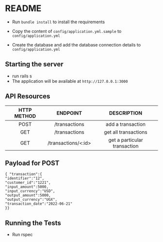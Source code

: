 # README


* Run `bundle install` to install the requirements

* Copy the content of `config/application.yml.sample` to `config/application.yml`
* Create the database and add the database connection details to `config/application.yml`

## Starting the server

* run rails s
*  The application will be available at `http://127.0.0.1:3000`

## API Resources
| HTTP METHOD | ENDPOINT | DESCRIPTION |
| :---: | :---: | :---: |
| POST | /transactions | add a transaction
| GET | /transactions | get all transactions
| GET | /transactions/<:id>| get a particular transaction


## Payload for POST
  ``` 
  { "transaction":{
  "identifier":"12",
  "customer_id":"1221",
  "input_amount":5000,
  "input_currency":"USD",
  "output_amount":5000,
  "output_currency":"UGX",
  "transaction_date":"2022-06-21"
  }}
  ```

## Running the Tests

* Run rspec
